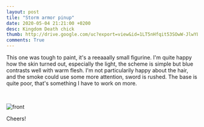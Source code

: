 ```yaml
---
layout: post
tile: "Storm armor pinup"
date: 2020-05-04 21:21:00 +0200
desc: Kingdom Death chick
thumb: http://drive.google.com/uc?export=view&id=1LT5nHfqit53SOwW-JlwYL0BAPuFWzECZ
comments: True
---
```


This one was tough to paint, it's a reeaaally small figurine. I'm quite happy how the skin turned out, especially the light, 
the scheme is simple but blue contrasts well with warm flesh. I'm not particularily happy about the hair, 
and the smoke could use some more attention, sword is rushed. The base is quite poor, that's something I have to work on more.

&nbsp;&nbsp;&nbsp;&nbsp;&nbsp;&nbsp;&nbsp;&nbsp;

![front](http://drive.google.com/uc?export=view&id=1LT5nHfqit53SOwW-JlwYL0BAPuFWzECZ)

Cheers!
